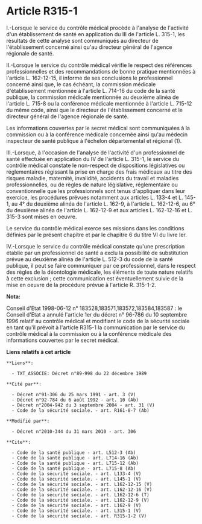 # Article R315-1

I.-Lorsque le service du contrôle médical procède à l'analyse de l'activité d'un établissement de santé en application du III
de l'article L. 315-1, les résultats de cette analyse sont communiqués au directeur de l'établissement concerné ainsi qu'au
directeur général de l'agence régionale de santé. 

II.-Lorsque le service du contrôle médical vérifie le respect des références professionnelles et des recommandations de bonne
pratique mentionnées à l'article L. 162-12-15, il informe de ses conclusions le professionnel concerné ainsi que, le cas
échéant, la commission médicale d'établissement mentionnée à l'article L. 714-16 du code de la santé publique, la commission
médicale mentionnée au deuxième alinéa de l'article L. 715-8 ou la conférence médicale mentionnée à l'article L. 715-12 du
même code, ainsi que le directeur de l'établissement concerné et le directeur général de l'agence régionale de santé. 

Les informations couvertes par le secret médical sont communiquées à la commission ou à la conférence médicale concernée
ainsi qu'au médecin inspecteur de santé publique à l'échelon départemental et régional (1). 

III.-Lorsque, à l'occasion de l'analyse de l'activité d'un professionnel de santé effectuée en application du IV de l'article
L. 315-1, le service du contrôle médical constate le non-respect de dispositions législatives ou réglementaires régissant la
prise en charge des frais médicaux au titre des risques maladie, maternité, invalidité, accidents du travail et maladies
professionnelles, ou de règles de nature législative, réglementaire ou conventionnelle que les professionnels sont tenus
d'appliquer dans leur exercice, les procédures prévues notamment aux articles L. 133-4 et L. 145-1, au 4° du deuxième alinéa
de l'article L. 162-9, à l'article L. 162-12-6, au 6° du deuxième alinéa de l'article L. 162-12-9 et aux articles L.
162-12-16 et L. 315-3 sont mises en oeuvre. 

Le service du contrôle médical exerce ses missions dans les conditions définies par le présent chapitre et par le chapitre 6
du titre VI du livre Ier. 

IV.-Lorsque le service du contrôle médical constate qu'une prescription établie par un professionnel de santé a exclu la
possibilité de substitution prévue au deuxième alinéa de l'article L. 512-3 du code de la santé publique, il peut se faire
communiquer par ce professionnel, dans le respect des règles de la déontologie médicale, les éléments de toute nature
relatifs à cette exclusion ; cette communication est éventuellement suivie de la mise en oeuvre de la procédure prévue à
l'article R. 315-1-2.

**Nota:**

Conseil d'Etat 1998-06-12 n° 183528,183571,183572,183584,183587 : le Conseil d'Etat a annulé l'article 1er du décret n°
96-786 du 10 septembre 1996 relatif au contrôle médical et modifiant le code de la sécurité sociale en tant qu'il prévoit à
l'article R315-1 la communication par le service du contrôle médical à la commission ou à la conférence médicale des
informations couvertes par le secret médical.

**Liens relatifs à cet article**

	**Liens**:

	  - TXT_ASSOCIE: Décret n°89-998 du 22 décembre 1989

	**Cité par**:

	  - Décret n°91-306 du 25 mars 1991 - art. 3 (V)
	  - Décret n°92-784 du 6 août 1992 - art. 10 (Ab)
	  - Décret n°2004-942 du 3 septembre 2004 - art. 31 (V)
	  - Code de la sécurité sociale. - art. R161-8-7 (Ab)

	**Modifié par**:

	  - Décret n°2010-344 du 31 mars 2010 - art. 306

	**Cite**:

	  - Code de la santé publique - art. L512-3 (Ab)
	  - Code de la santé publique - art. L714-16 (Ab)
	  - Code de la santé publique - art. L715-12 (Ab)
	  - Code de la santé publique - art. L715-8 (Ab)
	  - Code de la sécurité sociale. - art. L133-4 (V)
	  - Code de la sécurité sociale. - art. L145-1 (V)
	  - Code de la sécurité sociale. - art. L162-12-15 (V)
	  - Code de la sécurité sociale. - art. L162-12-16 (V)
	  - Code de la sécurité sociale. - art. L162-12-6 (T)
	  - Code de la sécurité sociale. - art. L162-12-9 (V)
	  - Code de la sécurité sociale. - art. L162-9 (V)
	  - Code de la sécurité sociale. - art. L315-1 (V)
	  - Code de la sécurité sociale. - art. R315-1-2 (V)
